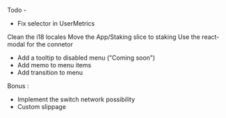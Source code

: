Todo - 
- Fix selector in UserMetrics

 
Clean the i18 locales
Move the App/Staking slice to staking 
Use the react-modal for the connetor 
- Add a tooltip to disabled menu ("Coming soon")
- Add memo to menu items 
- Add transition to menu


Bonus : 
- Implement the switch network possibility
- Custom slippage
